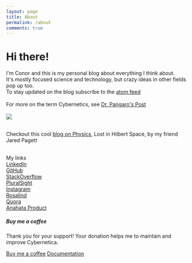 ```yaml
---
layout: page
title: About
permalink: /about
comments: true
---
```


<div class="row justify-content-between">
<div class="col-md-8 pr-5">

<h1>Hi there!</h1>
<p>I'm Conor and this is my personal blog about everything I think about. <br>
It's mostly focused science and technology, but crazy ideas in other fields pop up too.
<br>
To stay updated on the blog subscribe to the <a href = "https://gilgahex.com/feed">atom feed</a>
<br><br>
For more on the term Cybernetics, see <a href = "https://www.pangaro.com/definition-cybernetics.html">Dr. Pangaro's Post</a>
<br><br>
<img src="https://gilgahex.com/assets/images/Cybernetics.png">
<br>
</p>

<br>
Checkout this cool <a href = "https://lih.space"> blog on Physics</a>, Lost in Hilbert Space, by my friend Jared Pagett
<br>
<br>

My links
<br>
<a href = "https://www.linkedin.com/in/cmob/">LinkedIn</a>
<br>
<a href = "https://github.com/Gilgahex">GitHub</a>
<br>
<a href = "https://stackoverflow.com/story/gilgahex">StackOverflow</a>
<br>
<a href = "https://app.pluralsight.com/profile/gilgahex">PluralSight</a>
<br>
<a href = "https://www.instagram.com/twiximus/">Instagram</a>
<br>
<a href = "http://rosalind.info/users/gilgahex/">Rosalind</a>
<br>
<a href = "https://www.quora.com/profile/Conor-OBrien-2">Quora</a>
<br>
<a href = "https://myanahata.com">Anahata Product</a>


</div>

<div class="col-md-4">

<div class="sticky-top sticky-top-80">
<h5>Buy me a coffee</h5>

<p>Thank you for your support! Your donation helps me to maintain and improve Cybernetica.</p>

<a target="_blank" href="https://www.patreon.com/gilgahex" class="btn btn-danger">Buy me a coffee</a> <a target="_blank" href="https://bootstrapstarter.com/bootstrap-templates/template-mediumish-bootstrap-jekyll/" class="btn btn-warning">Documentation</a>

</div>
</div>
</div>
